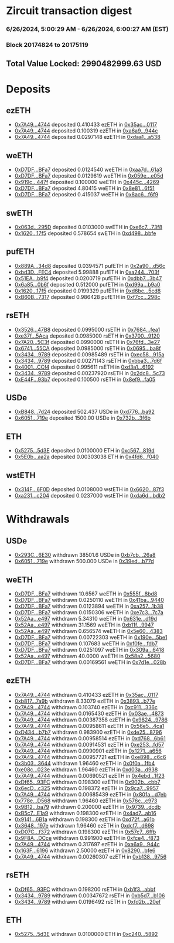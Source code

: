 # Zircuit transaction digest
### 6/26/2024, 5:00:29 AM - 6/26/2024, 6:00:27 AM (EST)
### Block 20174824 to 20175119

## Total Value Locked: 2990482999.63 USD

# Deposits
## ezETH
- [0x7A49...4744](https://etherscan.io/address/0x7A493Be5c2ce014cD049Bf178a1ac0Db1B434744) deposited 0.410433 ezETH in [0x35ac...0117](https://etherscan.io/tx/0x7A493Be5c2ce014cD049Bf178a1ac0Db1B434744)
- [0x7A49...4744](https://etherscan.io/address/0x7A493Be5c2ce014cD049Bf178a1ac0Db1B434744) deposited 0.100319 ezETH in [0xa6a9...944c](https://etherscan.io/tx/0x7A493Be5c2ce014cD049Bf178a1ac0Db1B434744)
- [0x7A49...4744](https://etherscan.io/address/0x7A493Be5c2ce014cD049Bf178a1ac0Db1B434744) deposited 0.0297148 ezETH in [0xdaa1...a538](https://etherscan.io/tx/0x7A493Be5c2ce014cD049Bf178a1ac0Db1B434744)
## weETH
- [0xD7DF...BFa7](https://etherscan.io/address/0xD7DF7E085214743530afF339aFC420c7c720BFa7) deposited 0.0124540 weETH in [0xaa7d...61a3](https://etherscan.io/tx/0xD7DF7E085214743530afF339aFC420c7c720BFa7)
- [0xD7DF...BFa7](https://etherscan.io/address/0xD7DF7E085214743530afF339aFC420c7c720BFa7) deposited 0.0129619 weETH in [0x059e...e05d](https://etherscan.io/tx/0xD7DF7E085214743530afF339aFC420c7c720BFa7)
- [0x919c...447f](https://etherscan.io/address/0x919c5e27a93222Dd99078F5192b41423B6e6447f) deposited 0.100000 weETH in [0x445c...4269](https://etherscan.io/tx/0x919c5e27a93222Dd99078F5192b41423B6e6447f)
- [0xD7DF...BFa7](https://etherscan.io/address/0xD7DF7E085214743530afF339aFC420c7c720BFa7) deposited 4.80415 weETH in [0x8e81...6f51](https://etherscan.io/tx/0xD7DF7E085214743530afF339aFC420c7c720BFa7)
- [0xD7DF...BFa7](https://etherscan.io/address/0xD7DF7E085214743530afF339aFC420c7c720BFa7) deposited 0.415037 weETH in [0x8ac6...f6f9](https://etherscan.io/tx/0xD7DF7E085214743530afF339aFC420c7c720BFa7)
## swETH
- [0x063d...295D](https://etherscan.io/address/0x063d207C001E5B1fBbE59B36216B6264749D295D) deposited 0.0103000 swETH in [0xe6c7...73f8](https://etherscan.io/tx/0x063d207C001E5B1fBbE59B36216B6264749D295D)
- [0x1620...17f5](https://etherscan.io/address/0x16203152655A08D65E4770D7877F9d339D2E17f5) deposited 0.578654 swETH in [0xd498...bbfe](https://etherscan.io/tx/0x16203152655A08D65E4770D7877F9d339D2E17f5)
## pufETH
- [0x889A...34d8](https://etherscan.io/address/0x889A5fDa61adA9E99f75A53c323e32430d1C34d8) deposited 0.0394571 pufETH in [0x2a90...d56c](https://etherscan.io/tx/0x889A5fDa61adA9E99f75A53c323e32430d1C34d8)
- [0xbd3D...FEC4](https://etherscan.io/address/0xbd3D6f694E675D9A8dC5A95280be54962715FEC4) deposited 5.99888 pufETH in [0xa244...703f](https://etherscan.io/tx/0xbd3D6f694E675D9A8dC5A95280be54962715FEC4)
- [0x51EA...b9f4](https://etherscan.io/address/0x51EADedCF4DaDf6dB1FBc4Db556638C3644Eb9f4) deposited 0.0200719 pufETH in [0xdbb7...3b47](https://etherscan.io/tx/0x51EADedCF4DaDf6dB1FBc4Db556638C3644Eb9f4)
- [0x6a85...0b6f](https://etherscan.io/address/0x6a851a789d865cCbe5477c86eEbe76d020E40b6f) deposited 0.512000 pufETH in [0xd99a...b9a0](https://etherscan.io/tx/0x6a851a789d865cCbe5477c86eEbe76d020E40b6f)
- [0x1620...17f5](https://etherscan.io/address/0x16203152655A08D65E4770D7877F9d339D2E17f5) deposited 0.0199329 pufETH in [0xd6bc...5cd8](https://etherscan.io/tx/0x16203152655A08D65E4770D7877F9d339D2E17f5)
- [0xB60B...7317](https://etherscan.io/address/0xB60B9a9A9575C7502A5Ff3862f744d74f17d7317) deposited 0.986428 pufETH in [0xf7cc...298c](https://etherscan.io/tx/0xB60B9a9A9575C7502A5Ff3862f744d74f17d7317)
## rsETH
- [0x3526...47B8](https://etherscan.io/address/0x35260e4631A04Cf6BE683c7194BCf2bfbb7747B8) deposited 0.0995000 rsETH in [0x7684...fea1](https://etherscan.io/tx/0x35260e4631A04Cf6BE683c7194BCf2bfbb7747B8)
- [0xe37f...5Aca](https://etherscan.io/address/0xe37fbEd35F8b95Ad564f95e99372895896A25Aca) deposited 0.0985000 rsETH in [0x3700...9120](https://etherscan.io/tx/0xe37fbEd35F8b95Ad564f95e99372895896A25Aca)
- [0x7A20...5C3f](https://etherscan.io/address/0x7A20A54F9C62C10B25F8232e3F643A52482A5C3f) deposited 0.0990000 rsETH in [0x76fd...3e27](https://etherscan.io/tx/0x7A20A54F9C62C10B25F8232e3F643A52482A5C3f)
- [0x6741...55CA](https://etherscan.io/address/0x674111a58D6B9B9C25d4a093101D09F2b7bD55CA) deposited 0.0985000 rsETH in [0x0695...ba8f](https://etherscan.io/tx/0x674111a58D6B9B9C25d4a093101D09F2b7bD55CA)
- [0x3434...9789](https://etherscan.io/address/0x34349c5569e7B846c3558961552D2202760A9789) deposited 0.00985489 rsETH in [0xec58...915a](https://etherscan.io/tx/0x34349c5569e7B846c3558961552D2202760A9789)
- [0x3434...9789](https://etherscan.io/address/0x34349c5569e7B846c3558961552D2202760A9789) deposited 0.00271143 rsETH in [0xbba3...7d6f](https://etherscan.io/tx/0x34349c5569e7B846c3558961552D2202760A9789)
- [0x4001...CCf4](https://etherscan.io/address/0x400137F99f125146944288e5D93FD8376247CCf4) deposited 0.995611 rsETH in [0xd3a1...6192](https://etherscan.io/tx/0x400137F99f125146944288e5D93FD8376247CCf4)
- [0x3434...9789](https://etherscan.io/address/0x34349c5569e7B846c3558961552D2202760A9789) deposited 0.00237920 rsETH in [0x2dc8...5c73](https://etherscan.io/tx/0x34349c5569e7B846c3558961552D2202760A9789)
- [0xE44F...93b7](https://etherscan.io/address/0xE44FB3Bb25F7CBf11DC7482828B94454F4f693b7) deposited 0.100500 rsETH in [0x8ef9...fa05](https://etherscan.io/tx/0xE44FB3Bb25F7CBf11DC7482828B94454F4f693b7)
## USDe
- [0xB848...7d24](https://etherscan.io/address/0xB8481f328Ae0547089585510902Ae585C79f7d24) deposited 502.437 USDe in [0xd776...ba92](https://etherscan.io/tx/0xB8481f328Ae0547089585510902Ae585C79f7d24)
- [0x6051...719e](https://etherscan.io/address/0x6051D0492356fA521f1639Fe7da14103c31b719e) deposited 1500.00 USDe in [0x732b...3f6b](https://etherscan.io/tx/0x6051D0492356fA521f1639Fe7da14103c31b719e)
## ETH
- [0x5275...5d3E](https://etherscan.io/address/0x52752BFfA2E171FAc4454E426041A6aA471d5d3E) deposited 0.0100000 ETH in [0xc567...819d](https://etherscan.io/tx/0x52752BFfA2E171FAc4454E426041A6aA471d5d3E)
- [0x5E0b...aa2a](https://etherscan.io/address/0x5E0b1f370C47cffa0e7A87137E9b8036e79Caa2a) deposited 0.00303038 ETH in [0x4fd6...f040](https://etherscan.io/tx/0x5E0b1f370C47cffa0e7A87137E9b8036e79Caa2a)
## wstETH
- [0x314F...6F0D](https://etherscan.io/address/0x314F29f6AD94267B0E4907B8664D45B791e26F0D) deposited 0.0108000 wstETH in [0x6620...87f3](https://etherscan.io/tx/0x314F29f6AD94267B0E4907B8664D45B791e26F0D)
- [0xa231...c204](https://etherscan.io/address/0xa2313B973eC17c3EfF9e41685aaFdaf1Fa5Dc204) deposited 0.0237000 wstETH in [0xda6d...bdb2](https://etherscan.io/tx/0xa2313B973eC17c3EfF9e41685aaFdaf1Fa5Dc204)
# Withdrawals
## USDe
- [0x293C...6E30](https://etherscan.io/address/0x293C6937D8D82e05B01335F7B33FBA0c8e256E30) withdrawn 38501.6 USDe in [0xb7cb...26a8](https://etherscan.io/tx/0x293C6937D8D82e05B01335F7B33FBA0c8e256E30)
- [0x6051...719e](https://etherscan.io/address/0x6051D0492356fA521f1639Fe7da14103c31b719e) withdrawn 500.000 USDe in [0x39ed...b77d](https://etherscan.io/tx/0x6051D0492356fA521f1639Fe7da14103c31b719e)
## weETH
- [0xD7DF...BFa7](https://etherscan.io/address/0xD7DF7E085214743530afF339aFC420c7c720BFa7) withdrawn 10.6567 weETH in [0x555f...8bd8](https://etherscan.io/tx/0xD7DF7E085214743530afF339aFC420c7c720BFa7)
- [0xD7DF...BFa7](https://etherscan.io/address/0xD7DF7E085214743530afF339aFC420c7c720BFa7) withdrawn 0.0250110 weETH in [0x41ba...9440](https://etherscan.io/tx/0xD7DF7E085214743530afF339aFC420c7c720BFa7)
- [0xD7DF...BFa7](https://etherscan.io/address/0xD7DF7E085214743530afF339aFC420c7c720BFa7) withdrawn 0.0123894 weETH in [0xa257...1b38](https://etherscan.io/tx/0xD7DF7E085214743530afF339aFC420c7c720BFa7)
- [0xD7DF...BFa7](https://etherscan.io/address/0xD7DF7E085214743530afF339aFC420c7c720BFa7) withdrawn 0.0150306 weETH in [0xe7c3...7c7a](https://etherscan.io/tx/0xD7DF7E085214743530afF339aFC420c7c720BFa7)
- [0x52Aa...e497](https://etherscan.io/address/0x52Aa899454998Be5b000Ad077a46Bbe360F4e497) withdrawn 5.34310 weETH in [0x631e...d19d](https://etherscan.io/tx/0x52Aa899454998Be5b000Ad077a46Bbe360F4e497)
- [0x52Aa...e497](https://etherscan.io/address/0x52Aa899454998Be5b000Ad077a46Bbe360F4e497) withdrawn 31.1569 weETH in [0xb11f...9947](https://etherscan.io/tx/0x52Aa899454998Be5b000Ad077a46Bbe360F4e497)
- [0x52Aa...e497](https://etherscan.io/address/0x52Aa899454998Be5b000Ad077a46Bbe360F4e497) withdrawn 0.656574 weETH in [0x5e60...4383](https://etherscan.io/tx/0x52Aa899454998Be5b000Ad077a46Bbe360F4e497)
- [0xD7DF...BFa7](https://etherscan.io/address/0xD7DF7E085214743530afF339aFC420c7c720BFa7) withdrawn 0.00722303 weETH in [0x190e...5be1](https://etherscan.io/tx/0xD7DF7E085214743530afF339aFC420c7c720BFa7)
- [0xD7DF...BFa7](https://etherscan.io/address/0xD7DF7E085214743530afF339aFC420c7c720BFa7) withdrawn 0.107683 weETH in [0xf0fe...fdb7](https://etherscan.io/tx/0xD7DF7E085214743530afF339aFC420c7c720BFa7)
- [0xD7DF...BFa7](https://etherscan.io/address/0xD7DF7E085214743530afF339aFC420c7c720BFa7) withdrawn 0.0251097 weETH in [0x309a...6418](https://etherscan.io/tx/0xD7DF7E085214743530afF339aFC420c7c720BFa7)
- [0x52Aa...e497](https://etherscan.io/address/0x52Aa899454998Be5b000Ad077a46Bbe360F4e497) withdrawn 40.0000 weETH in [0x58a2...5680](https://etherscan.io/tx/0x52Aa899454998Be5b000Ad077a46Bbe360F4e497)
- [0xD7DF...BFa7](https://etherscan.io/address/0xD7DF7E085214743530afF339aFC420c7c720BFa7) withdrawn 0.00169561 weETH in [0x7d1e...028b](https://etherscan.io/tx/0xD7DF7E085214743530afF339aFC420c7c720BFa7)
## ezETH
- [0x7A49...4744](https://etherscan.io/address/0x7A493Be5c2ce014cD049Bf178a1ac0Db1B434744) withdrawn 0.410433 ezETH in [0x35ac...0117](https://etherscan.io/tx/0x7A493Be5c2ce014cD049Bf178a1ac0Db1B434744)
- [0xb817...7a9b](https://etherscan.io/address/0xb81780457a6FA7BB92E6Edd00dE2C5142aa97a9b) withdrawn 8.33079 ezETH in [0x3893...b77e](https://etherscan.io/tx/0xb81780457a6FA7BB92E6Edd00dE2C5142aa97a9b)
- [0x7A49...4744](https://etherscan.io/address/0x7A493Be5c2ce014cD049Bf178a1ac0Db1B434744) withdrawn 0.103740 ezETH in [0xc911...336c](https://etherscan.io/tx/0x7A493Be5c2ce014cD049Bf178a1ac0Db1B434744)
- [0x7A49...4744](https://etherscan.io/address/0x7A493Be5c2ce014cD049Bf178a1ac0Db1B434744) withdrawn 0.0165430 ezETH in [0x03ae...4873](https://etherscan.io/tx/0x7A493Be5c2ce014cD049Bf178a1ac0Db1B434744)
- [0x7A49...4744](https://etherscan.io/address/0x7A493Be5c2ce014cD049Bf178a1ac0Db1B434744) withdrawn 0.00387358 ezETH in [0x9824...9786](https://etherscan.io/tx/0x7A493Be5c2ce014cD049Bf178a1ac0Db1B434744)
- [0x7A49...4744](https://etherscan.io/address/0x7A493Be5c2ce014cD049Bf178a1ac0Db1B434744) withdrawn 0.00958611 ezETH in [0x56e5...4ca1](https://etherscan.io/tx/0x7A493Be5c2ce014cD049Bf178a1ac0Db1B434744)
- [0xD434...b7b7](https://etherscan.io/address/0xD43447769BADEC9F8f9df5980463D17fA569b7b7) withdrawn 0.983900 ezETH in [0xde25...8796](https://etherscan.io/tx/0xD43447769BADEC9F8f9df5980463D17fA569b7b7)
- [0x7A49...4744](https://etherscan.io/address/0x7A493Be5c2ce014cD049Bf178a1ac0Db1B434744) withdrawn 0.00958514 ezETH in [0xd768...6b61](https://etherscan.io/tx/0x7A493Be5c2ce014cD049Bf178a1ac0Db1B434744)
- [0x7A49...4744](https://etherscan.io/address/0x7A493Be5c2ce014cD049Bf178a1ac0Db1B434744) withdrawn 0.00914531 ezETH in [0xe253...fd57](https://etherscan.io/tx/0x7A493Be5c2ce014cD049Bf178a1ac0Db1B434744)
- [0x7A49...4744](https://etherscan.io/address/0x7A493Be5c2ce014cD049Bf178a1ac0Db1B434744) withdrawn 0.0990901 ezETH in [0x1271...a656](https://etherscan.io/tx/0x7A493Be5c2ce014cD049Bf178a1ac0Db1B434744)
- [0x7A49...4744](https://etherscan.io/address/0x7A493Be5c2ce014cD049Bf178a1ac0Db1B434744) withdrawn 0.00957721 ezETH in [0xe898...c6c6](https://etherscan.io/tx/0x7A493Be5c2ce014cD049Bf178a1ac0Db1B434744)
- [0x3b03...3644](https://etherscan.io/address/0x3b0390902566d7150306259de41876c504e13644) withdrawn 1.96460 ezETH in [0x0f0a...1fb4](https://etherscan.io/tx/0x3b0390902566d7150306259de41876c504e13644)
- [0xe08c...023e](https://etherscan.io/address/0xe08cFf129E2fd2CEAA9ec38c62Cf8e49F95c023e) withdrawn 1.96460 ezETH in [0xd03a...d938](https://etherscan.io/tx/0xe08cFf129E2fd2CEAA9ec38c62Cf8e49F95c023e)
- [0x7A49...4744](https://etherscan.io/address/0x7A493Be5c2ce014cD049Bf178a1ac0Db1B434744) withdrawn 0.00690521 ezETH in [0x4ebd...1f23](https://etherscan.io/tx/0x7A493Be5c2ce014cD049Bf178a1ac0Db1B434744)
- [0xDf65...93FC](https://etherscan.io/address/0xDf658f4469fDCe9133ECaE0969360C30a99893FC) withdrawn 0.198300 ezETH in [0x902b...cbb7](https://etherscan.io/tx/0xDf658f4469fDCe9133ECaE0969360C30a99893FC)
- [0x6ecD...c325](https://etherscan.io/address/0x6ecD29A36A0b5cc1e006368CE799e38D45e0c325) withdrawn 0.198372 ezETH in [0x9ca7...9957](https://etherscan.io/tx/0x6ecD29A36A0b5cc1e006368CE799e38D45e0c325)
- [0x7A49...4744](https://etherscan.io/address/0x7A493Be5c2ce014cD049Bf178a1ac0Db1B434744) withdrawn 0.00685439 ezETH in [0x801a...d7eb](https://etherscan.io/tx/0x7A493Be5c2ce014cD049Bf178a1ac0Db1B434744)
- [0x778e...D568](https://etherscan.io/address/0x778e9223A5F57294B9690768e326dCe17227D568) withdrawn 1.96460 ezETH in [0x576c...c973](https://etherscan.io/tx/0x778e9223A5F57294B9690768e326dCe17227D568)
- [0x9B12...ba79](https://etherscan.io/address/0x9B12ECF33d778897bFca59fCCC398cc4082cba79) withdrawn 0.200000 ezETH in [0x9739...dcdb](https://etherscan.io/tx/0x9B12ECF33d778897bFca59fCCC398cc4082cba79)
- [0xB5c7...E1a9](https://etherscan.io/address/0xB5c7Cbd48fE9BEa295243Ec3195A204a6174E1a9) withdrawn 0.198300 ezETH in [0x4ad7...ab16](https://etherscan.io/tx/0xB5c7Cbd48fE9BEa295243Ec3195A204a6174E1a9)
- [0x9141...6B1a](https://etherscan.io/address/0x9141ED61CEB63477aE0fe1326d67FE26Fd956B1a) withdrawn 0.198300 ezETH in [0xd72f...a61b](https://etherscan.io/tx/0x9141ED61CEB63477aE0fe1326d67FE26Fd956B1a)
- [0x3648...197e](https://etherscan.io/address/0x3648c0a70155534E119A87aB429cA4026345197e) withdrawn 1.96460 ezETH in [0xdcf7...d698](https://etherscan.io/tx/0x3648c0a70155534E119A87aB429cA4026345197e)
- [0xD07C...f372](https://etherscan.io/address/0xD07C5ABF1a7778100A23cD6B6fA1AEC85EeAf372) withdrawn 0.198300 ezETH in [0x57c7...6ffb](https://etherscan.io/tx/0xD07C5ABF1a7778100A23cD6B6fA1AEC85EeAf372)
- [0x9F8A...DCce](https://etherscan.io/address/0x9F8Ac3553Aa69A117973DDc2F6ae398df6a6DCce) withdrawn 0.991900 ezETH in [0xfce4...f873](https://etherscan.io/tx/0x9F8Ac3553Aa69A117973DDc2F6ae398df6a6DCce)
- [0x7A49...4744](https://etherscan.io/address/0x7A493Be5c2ce014cD049Bf178a1ac0Db1B434744) withdrawn 0.317697 ezETH in [0xa6a9...944c](https://etherscan.io/tx/0x7A493Be5c2ce014cD049Bf178a1ac0Db1B434744)
- [0x163F...6196](https://etherscan.io/address/0x163F8119d84fcDc2c801AbadE1a8093E21CC6196) withdrawn 2.50000 ezETH in [0x8290...bfe6](https://etherscan.io/tx/0x163F8119d84fcDc2c801AbadE1a8093E21CC6196)
- [0x7A49...4744](https://etherscan.io/address/0x7A493Be5c2ce014cD049Bf178a1ac0Db1B434744) withdrawn 0.00260307 ezETH in [0xb138...9756](https://etherscan.io/tx/0x7A493Be5c2ce014cD049Bf178a1ac0Db1B434744)
## rsETH
- [0xDf65...93FC](https://etherscan.io/address/0xDf658f4469fDCe9133ECaE0969360C30a99893FC) withdrawn 0.198200 rsETH in [0xb1f3...abbf](https://etherscan.io/tx/0xDf658f4469fDCe9133ECaE0969360C30a99893FC)
- [0x3434...9789](https://etherscan.io/address/0x34349c5569e7B846c3558961552D2202760A9789) withdrawn 0.00347672 rsETH in [0xb5d7...b106](https://etherscan.io/tx/0x34349c5569e7B846c3558961552D2202760A9789)
- [0x3434...9789](https://etherscan.io/address/0x34349c5569e7B846c3558961552D2202760A9789) withdrawn 0.0196492 rsETH in [0xfd2b...20ef](https://etherscan.io/tx/0x34349c5569e7B846c3558961552D2202760A9789)
## ETH
- [0x5275...5d3E](https://etherscan.io/address/0x52752BFfA2E171FAc4454E426041A6aA471d5d3E) withdrawn 0.0100000 ETH in [0xc240...5892](https://etherscan.io/tx/0x52752BFfA2E171FAc4454E426041A6aA471d5d3E)
